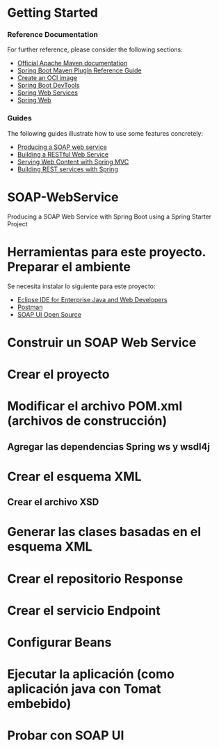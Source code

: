 # Getting Started

### Reference Documentation
For further reference, please consider the following sections:

* [Official Apache Maven documentation](https://maven.apache.org/guides/index.html)
* [Spring Boot Maven Plugin Reference Guide](https://docs.spring.io/spring-boot/docs/2.5.3/maven-plugin/reference/html/)
* [Create an OCI image](https://docs.spring.io/spring-boot/docs/2.5.3/maven-plugin/reference/html/#build-image)
* [Spring Boot DevTools](https://docs.spring.io/spring-boot/docs/2.5.3/reference/htmlsingle/#using-boot-devtools)
* [Spring Web Services](https://docs.spring.io/spring-boot/docs/2.5.3/reference/htmlsingle/#boot-features-webservices)
* [Spring Web](https://docs.spring.io/spring-boot/docs/2.5.3/reference/htmlsingle/#boot-features-developing-web-applications)

### Guides
The following guides illustrate how to use some features concretely:

* [Producing a SOAP web service](https://spring.io/guides/gs/producing-web-service/)
* [Building a RESTful Web Service](https://spring.io/guides/gs/rest-service/)
* [Serving Web Content with Spring MVC](https://spring.io/guides/gs/serving-web-content/)
* [Building REST services with Spring](https://spring.io/guides/tutorials/bookmarks/)

# SOAP-WebService
Producing a SOAP Web Service with Spring Boot using a Spring Starter Project

# Herramientas para este proyecto. Preparar el ambiente

Se necesita instalar lo siguiente para este proyecto:

* [Eclipse IDE for Enterprise Java and Web Developers](https://www.eclipse.org/downloads/packages/release/2021-03/r/eclipse-ide-enterprise-java-and-web-developers)
* [Postman](https://www.postman.com/downloads/)
* [SOAP UI Open Source](https://www.soapui.org/downloads/soapui/)

# Construir un SOAP Web Service

# Crear el proyecto

# Modificar el archivo POM.xml (archivos de construcción)

## Agregar las dependencias Spring ws y wsdl4j

# Crear el esquema XML

## Crear el archivo XSD

# Generar las clases basadas en el esquema XML

# Crear el repositorio Response

# Crear el servicio Endpoint

# Configurar Beans

# Ejecutar la aplicación (como aplicación java con Tomat embebido)

# Probar con SOAP UI
